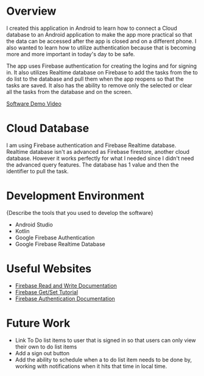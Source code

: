 # Overview

I created this application in Android to learn how to connect a Cloud database to an Android application to make the app more practical so that the data can be accessed after the app is closed and on a different phone. I also wanted to learn how to utilize authentication because that is becoming more and more important in today's day to be safe. 

The app uses Firebase authentication for creating the logins and for signing in. It also utilizes Realtime database on Firebase to add the tasks from the to do list to the database and pull them when the app reopens so that the tasks are saved. It also has the ability to remove only the selected or clear all the tasks from the database and on the screen.

[Software Demo Video](https://www.youtube.com/watch?v=bDVOFFLGhy0&ab_channel=KalebHings)

# Cloud Database

I am using Firebase authentication and Firebase Realtime database. Realtime database isn't as advanced as Firebase firestore, another cloud database. However it works perfectly for what I needed since I didn't need the advanced query features. The database has 1 value and then the identifier to pull the task. 

# Development Environment

{Describe the tools that you used to develop the software}
* Android Studio
* Kotlin
* Google Firebase Authentication
* Google Firebase Realtime Database

# Useful Websites

* [Firebase Read and Write Documentation](https://firebase.google.com/docs/database/android/read-and-write#kotlin+ktx)
* [Firebase Get/Set Tutorial](https://www.youtube.com/watch?v=rg5WToMepJQ&ab_channel=Dr.ParagShukla)
* [Firebase Authentication Documentation](https://firebase.google.com/docs/auth/android/start)

# Future Work

* Link To Do list items to user that is signed in so that users can only view their own to do list items
* Add a sign out button
* Add the ability to schedule when a to do list item needs to be done by, working with notifications when it hits that time in local time.